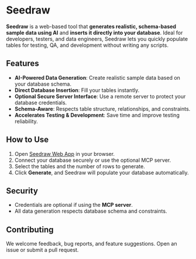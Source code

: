 # Seedraw

**Seedraw** is a web-based tool that **generates realistic, schema-based sample data using AI** and **inserts it directly into your database**. Ideal for developers, testers, and data engineers, Seedraw lets you quickly populate tables for testing, QA, and development without writing any scripts.  

## Features

- **AI-Powered Data Generation**: Create realistic sample data based on your database schema.  
- **Direct Database Insertion**: Fill your tables instantly.  
- **Optional Secure Server Interface**: Use a remote server to protect your database credentials.  
- **Schema-Aware**: Respects table structure, relationships, and constraints.  
- **Accelerates Testing & Development**: Save time and improve testing reliability.  

## How to Use

1. Open [Seedraw Web App](https://seedraw.onrender.com) in your browser.  
2. Connect your database securely or use the optional MCP server.  
3. Select the tables and the number of rows to generate.  
4. Click **Generate**, and Seedraw will populate your database automatically.  

## Security

- Credentials are optional if using the **MCP server**.  
- All data generation respects database schema and constraints.  

## Contributing

We welcome feedback, bug reports, and feature suggestions. Open an issue or submit a pull request.
